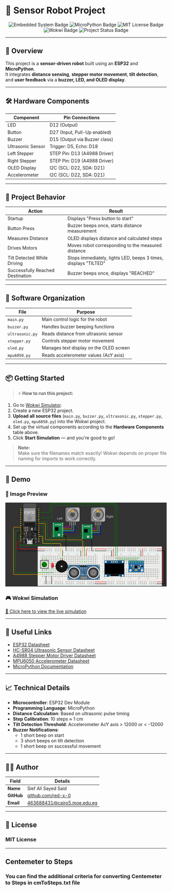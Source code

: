 # 🚀 Sensor Robot Project

<p align="center">
  <img src="https://img.shields.io/badge/Embedded%20System-Yes-yellow.svg" alt="Embedded System Badge">
  <img src="https://img.shields.io/badge/MicroPython-Enabled-blue.svg" alt="MicroPython Badge">
  <img src="https://img.shields.io/badge/License-MIT-green.svg" alt="MIT License Badge">
  <img src="https://img.shields.io/badge/Platform-Wokwi-ff69b4.svg" alt="Wokwi Badge">
  <img src="https://img.shields.io/badge/Status-Completed-brightgreen.svg" alt="Project Status Badge">
</p>

---

## 📖 Overview
This project is a **sensor-driven robot** built using an **ESP32** and **MicroPython**.  
It integrates **distance sensing**, **stepper motor movement**, **tilt detection**, and **user feedback** via a **buzzer, LED, and OLED display**.

---

## 🛠 Hardware Components

| Component         | Pin Connections                 |
| ----------------- | -------------------------------- |
| LED               | D12 (Output)                     |
| Button            | D27 (Input, Pull-Up enabled)      |
| Buzzer            | D15 (Output via Buzzer class)     |
| Ultrasonic Sensor | Trigger: D5, Echo: D18            |
| Left Stepper      | STEP Pin: D13 (A4988 Driver)      |
| Right Stepper     | STEP Pin: D19 (A4988 Driver)      |
| OLED Display      | I2C (SCL: D22, SDA: D21)          |
| Accelerometer     | I2C (SCL: D22, SDA: D21)          |

---

## 🧠 Project Behavior

| Action                             | Result |
| ----------------------------------- | ------ |
| Startup                            | Displays "Press button to start" |
| Button Press                       | Buzzer beeps once, starts distance measurement |
| Measures Distance                  | OLED displays distance and calculated steps |
| Drives Motors                      | Moves robot corresponding to the measured distance |
| Tilt Detected While Driving        | Stops immediately, lights LED, beeps 3 times, displays "TILTED" |
| Successfully Reached Destination   | Buzzer beeps once, displays "REACHED" |

---

## 🧩 Software Organization

| File            | Purpose |
| --------------- | ------- |
| `main.py`       | Main control logic for the robot |
| `buzzer.py`     | Handles buzzer beeping functions |
| `ultrasonic.py` | Reads distance from ultrasonic sensor |
| `stepper.py`    | Controls stepper motor movement |
| `oled.py`       | Manages text display on the OLED screen |
| `mpu6050.py`    | Reads accelerometer values (AcY axis) |

---

## 📦 Getting Started

> ⚡ **How to run this project:**

1. Go to [Wokwi Simulator](https://wokwi.com/).
2. Create a new ESP32 project.
3. **Upload all source files** (`main.py`, `buzzer.py`, `ultrasonic.py`, `stepper.py`, `oled.py`, `mpu6050.py`) into the Wokwi project.
4. Set up the virtual components according to the **Hardware Components** table above.
5. Click **Start Simulation** — and you're good to go!

> **Note:**  
Make sure the filenames match exactly! Wokwi depends on proper file naming for imports to work correctly.

---

## 🎥 Demo

### 📸 Image Preview
 
![Sensor Robot Preview](image.png)

### 🎮 Wokwi Simulation
  
[🔗 Click here to view the live simulation](https://wokwi.com/projects/429302038745236481)

---

## 🔗 Useful Links

- [ESP32 Datasheet](https://www.espressif.com/sites/default/files/documentation/esp32_datasheet_en.pdf)
- [HC-SR04 Ultrasonic Sensor Datasheet](https://cdn.sparkfun.com/datasheets/Sensors/Proximity/HCSR04.pdf)
- [A4988 Stepper Motor Driver Datasheet](https://www.pololu.com/file/download/a4988_DMOS_microstepping_driver_with_translator.pdf?file_id=0J450)
- [MPU6050 Accelerometer Datasheet](https://invensense.tdk.com/wp-content/uploads/2015/02/MPU-6000-Datasheet1.pdf)
- [MicroPython Documentation](https://docs.micropython.org/)

---

## 📈 Technical Details

- **Microcontroller**: ESP32 Dev Module
- **Programming Language**: MicroPython
- **Distance Calculation**: Based on ultrasonic pulse timing
- **Step Calibration**: 10 steps ≈ 1 cm
- **Tilt Detection Threshold**: Accelerometer AcY axis > 12000 or < -12000
- **Buzzer Notifications**:
  - 1 short beep on start
  - 3 short beeps on tilt detection
  - 1 short beep on successful movement

---

## 👨‍💻 Author

| Field       | Details |
| ----------- | ------- |
| **Name**    | Sief Ali Sayed Said |
| **GitHub**  | [github.com/red-x-0](https://github.com/red-x-0) |
| **Email**   | 463688431@cairo5.moe.edu.eg |

---

## 📜 License

### MIT License

---

## Centemeter to Steps

### You can find the additional criteria for converting Centemeter to Steps in cmToSteps.txt file
